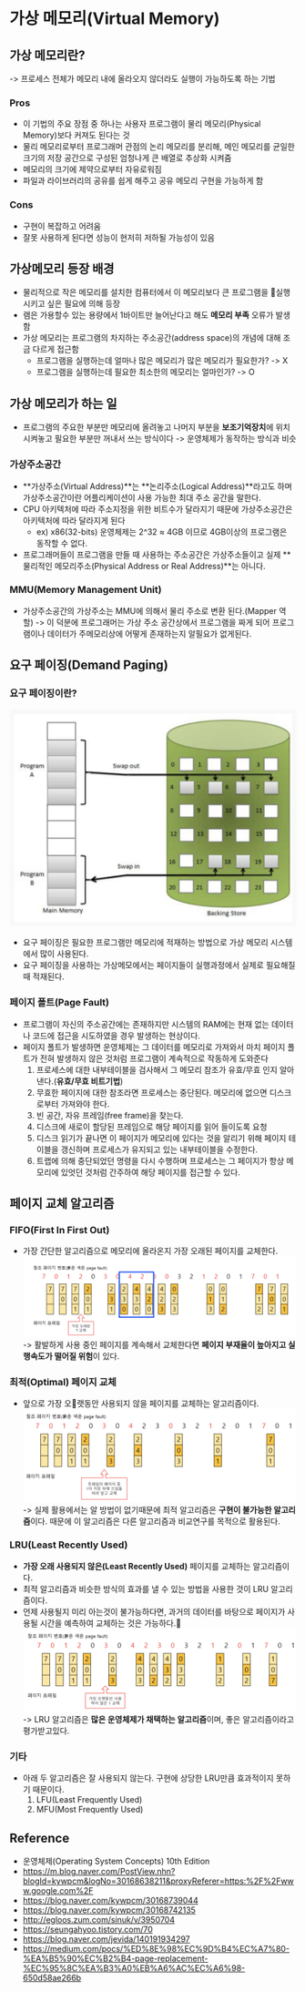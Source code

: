 # 가상 메모리(Virtual Memory)
## 가상 메모리란?
-> 프로세스 전체가 메모리 내에 올라오지 않더라도 실행이 가능하도록 하는 기법

### Pros
* 이 기법의 주요 장점 중 하나는 사용자 프로그램이 물리 메모리(Physical Memory)보다 커져도 된다는 것
* 물리 메모리로부터 프로그래머 관점의 논리 메모리를 분리해, 메인 메모리를 균일한 크기의 저장 공간으로 구성된 엄청나게 큰 배열로 추상화 시켜줌
* 메모리의 크기에 제약으로부터 자유로워짐
* 파일과 라이브러리의 공유를 쉽게 해주고 공유 메모리 구현을 가능하게 함

### Cons
* 구현이 복잡하고 어려움
* 잘못 사용하게 된다면 성능이 현저히 저하될 가능성이 있음

## 가상메모리 등장 배경
* 물리적으로 작은 메모리를 설치한 컴퓨터에서 이 메모리보다 큰 프로그램을 실행시키고 싶은 필요에 의해 등장
* 램은 가용할수 있는 용량에서 1바이트만 늘어난다고 해도 **메모리 부족** 오류가 발생함
* 가상 메모리는 프로그램의 차지하는 주소공간(address space)의 개념에 대해 조금 다르게 접근함
	* 프로그램을 실행하는데 얼마나 많은 메모리가 많은 메모리가 필요한가? -> X
	* 프로그램을 실행하는데 필요한 최소한의 메모리는 얼마인가? -> O

## 가상 메모리가 하는 일
* 프로그램의 주요한 부분만 메모리에 올려놓고 나머지 부분을 **보조기억장치**에 위치시켜놓고 필요한 부분만 꺼내서 쓰는 방식이다 -> 운영체제가 동작하는 방식과 비슷

### 가상주소공간
* **가상주소(Virtual Address)**는 **논리주소(Logical Address)**라고도 하며 가상주소공간이란 어플리케이션이 사용 가능한 최대 주소 공간을 말한다.
* CPU 아키텍처에 따라 주소지정을 위한 비트수가 달라지기 때문에 가상주소공간은 아키텍처에 따라 달라지게 된다
	* ex) x86(32-bits) 운영체제는 2^32 ≈ 4GB 이므로 4GB이상의 프로그램은 동작할 수 없다.
* 프로그래머들이 프로그램을 만들 때 사용하는 주소공간은 가상주소들이고 실제 **물리적인 메모리주소(Physical Address or Real Address)**는 아니다.

### MMU(Memory Management Unit)
* 가상주소공간의 가상주소는 MMU에 의해서 물리 주소로 변환 된다.(Mapper 역할) -> 이 덕분에 프로그래머는 가상 주소 공간상에서 프로그램을 짜게 되어 프로그램이나 데이터가 주메모리상에 어떻게 존재하는지 알필요가 없게된다.

## 요구 페이징(Demand Paging)
### 요구 페이징이란?
![](README/Screen%20Shot%202021-04-03%20at%2012.27.21%20AM.png)
* 요구 페이징은 필요한 프로그램만 메모리에 적재하는 방법으로 가상 메모리 시스템에서 많이 사용된다. 
* 요구 페이징을 사용하는 가상메모에서는 페이지들이 실행과정에서 실제로 필요해질때 적재된다.

### 페이지 폴트(Page Fault)
* 프로그램이 자신의 주소공간에는 존재하지만 시스템의 RAM에는 현재 없는 데이터나 코드에 접근을 시도하였을 경우 발생하는 현상이다.
* 페이지 폴트가 발생하면 운영체제는 그 데이터를 메모리로 가져와서 마치 페이지 폴트가 전혀 발생하지 않은 것처럼 프로그램이 계속적으로 작동하게 도와준다
	1. 프로세스에 대한 내부테이블을 검사해서 그 메모리 참조가 유효/무효 인지 알아 낸다.(**유효/무효 비트기법**)
	2. 무효한 페이지에 대한 참조라면 프로세스는 중단된다. 메모리에 없으면 디스크로부터 가져와야 한다.
	3. 빈 공간, 자유 프레임(free frame)을 찾는다.
	4. 디스크에 새로이 할당된 프레임으로 해당 페이지를 읽어 들이도록 요청
	5. 디스크 읽기가 끝나면 이 페이지가 메모리에 있다는 것을 알리기 위해 페이지 테이블을 갱신하며 프로세스가 유지되고 있는 내부테이블을 수정한다.
	6. 트랩에 의해 중단되었던 명령을 다시 수행하며 프로세스는 그 페이지가 항상 메모리에 있엇던 것처럼 간주하여 해당 페이지를 접근할 수 있다.

## 페이지 교체 알고리즘
### FIFO(First In First Out)
* 가장 간단한 알고리즘으로 메모리에  올라온지 가장 오래된 페이지를 교체한다.
![](README/Screen%20Shot%202021-04-03%20at%2012.39.42%20AM.png)
-> 활발하게 사용 중인 페이지를 계속해서 교체한다면 **페이지 부재율이 높아지고 실행속도가 떨어질 위험**이 있다.

### 최적(Optimal) 페이지 교체
* 앞으로 가장 오랫동안 사용되지 않을 페이지를 교체하는 알고리즘이다.
![](README/Screen%20Shot%202021-04-03%20at%2012.43.21%20AM.png)
-> 실제 활용에서는 알 방법이 없기때문에 최적 알고리즘은 **구현이 불가능한 알고리즘**이다. 때문에 이 알고리즘은 다른 알고리즘과 비교연구를 목적으로 활용된다.

### LRU(Least Recently Used)
* **가장 오래 사용되지 않은(Least Recently Used)** 페이지를 교체하는 알고리즘이다.
* 최적 알고리즘과 비슷한 방식의 효과를  낼 수 있는 방법을 사용한 것이 LRU 알고리즘이다.
* 언제 사용될지 미리 아는것이 불가능하다면, 과거의 데이터를 바탕으로 페이지가 사용될 시간을 예측하여 교체하는 것은 
가능하다.
![](README/Screen%20Shot%202021-04-03%20at%2012.49.47%20AM.png)
-> LRU 알고리즘은 **많은 운영체제가 채택하는 알고리즘**이며, 좋은 알고리즘이라고 평가받고있다.

### 기타
* 아래 두 알고리즘은 잘 사용되지 않는다. 구현에 상당한 LRU만큼 효과적이지 못하기 때문이다.
	1. LFU(Least Frequently Used)
	2. MFU(Most Frequently Used)

## Reference
* 운영체제(Operating System Concepts) 10th Edition
* https://m.blog.naver.com/PostView.nhn?blogId=kywpcm&logNo=30168638211&proxyReferer=https:%2F%2Fwww.google.com%2F
* https://blog.naver.com/kywpcm/30168739044
* https://blog.naver.com/kywpcm/30168742135
* http://egloos.zum.com/sinuk/v/3950704
* https://seungahyoo.tistory.com/70
* https://blog.naver.com/jevida/140191934297
* https://medium.com/pocs/%ED%8E%98%EC%9D%B4%EC%A7%80-%EA%B5%90%EC%B2%B4-page-replacement-%EC%95%8C%EA%B3%A0%EB%A6%AC%EC%A6%98-650d58ae266b